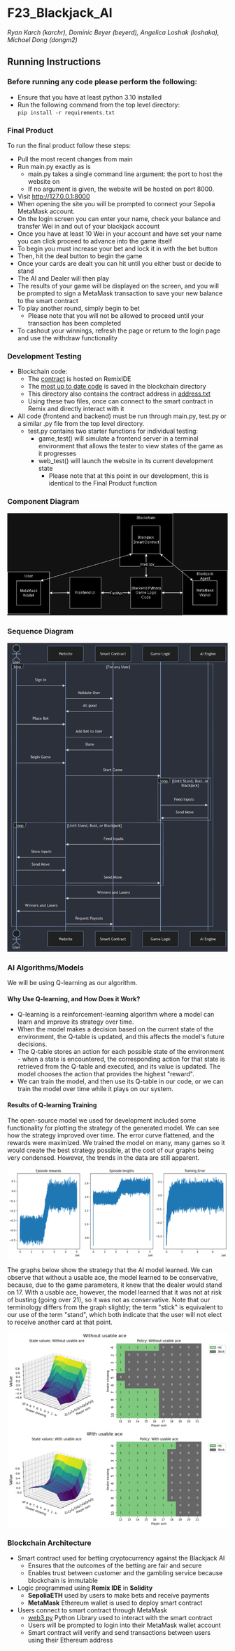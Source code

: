 # F23_Blackjack_AI
*Ryan Karch (karchr), Dominic Beyer (beyerd), Angelica Loshak (loshaka), Michael Dong (dongm2)*

## Running Instructions
### Before running any code please perform the following:
- Ensure that you have at least python 3.10 installed
- Run the following command from the top level directory:\
  `pip install -r requirements.txt`
### Final Product
To run the final product follow these steps:
- Pull the most recent changes from main
- Run main.py exactly as is
  - main.py takes a single command line argument: the port to host the website on
  - If no argument is given, the website will be hosted on port 8000.
- Visit http://127.0.0.1:8000
- When opening the site you will be prompted to connect your Sepolia MetaMask account.
- On the login screen you can enter your name, check your balance and transfer Wei in and out of your blackjack account
- Once you have at least 10 Wei in your account and have set your name you can click proceed to advance into the game itself
- To begin you must increase your bet and lock it in with the bet button
- Then, hit the deal button to begin the game
- Once your cards are dealt you can hit until you either bust or decide to stand
- The AI and Dealer will then play
- The results of your game will be displayed on the screen, and you will be prompted to sign a MetaMask transaction to save your new balance to the smart contract
- To play another round, simply begin to bet
  - Please note that you will not be allowed to proceed until your transaction has been completed
- To cashout your winnings, refresh the page or return to the login page and use the withdraw functionality
### Development Testing
- Blockchain code:
  - The [contract](https://sepolia.etherscan.io/address/0x8288b1e33c9035efbd037ebcc3f6a5a34afe49e8) is hosted on RemixIDE
  - The [most up to date code](https://github.com/AI-and-Blockchain/F23_Blackjack_AI/blob/main/blockchain/BlackjackBettingContract.sol) is saved in the blockchain directory
  - This directory also contains the contract address in [address.txt](https://github.com/AI-and-Blockchain/F23_Blackjack_AI/blob/main/blockchain/address.txt)
  - Using these two files, once can connect to the smart contract in Remix and directly interact with it
- All code (frontend and backend) must be run through main.py, test.py or a similar .py file from the top level directory.
  - test.py contains two starter functions for individual testing:
    - game_test() will simulate a frontend server in a terminal environment that allows the tester to view states of the game as it progresses
    - web_test() will launch the website in its current development state
      - Please note that at this point in our development, this is identical to the Final Product function

### Component Diagram
![image](assets/ComponentDiagram.png)

### Sequence Diagram
![image](assets/SequenceDiagram.png)

### AI Algorithms/Models

We will be using Q-learning as our algorithm.

#### Why Use Q-learning, and How Does it Work?

* Q-learning is a reinforcement-learning algorithm where a model can learn and improve its strategy over time.
* When the model makes a decision based on the current state of the environment, the Q-table is updated, and this affects the model's future decisions.
* The Q-table stores an action for each possible state of the environment - when a state is encountered, the corresponding action for that state is retrieved from the Q-table and executed, and its value is updated. The model chooses the action that provides the highest "reward".
* We can train the model, and then use its Q-table in our code, or we can train the model over time while it plays on our system.

#### Results of Q-learning Training

The open-source model we used for development included some functionality for plotting the strategy of the generated model. We can see how the strategy improved over time. The error curve flattened, and the rewards were maximized. We trained the model on many, many games so it would create the best strategy possible, at the cost of our graphs being very condensed. However, the trends in the data are still apparent.

![image](assets/training_graphs.png)

The graphs below show the strategy that the AI model learned. We can observe that without a usable ace, the model learned to be conservative, because, due to the game parameters, it knew that the dealer would stand on 17. With a usable ace, however, the model learned that it was not at risk of busting (going over 21), so it was not as conservative. Note that our terminology differs from the graph slightly; the term "stick" is equivalent to our use of the term "stand", which both indicate that the user will not elect to receive another card at that point.

![image](assets/withoutusable.png)
![image](assets/withusable.png)

### Blockchain Architecture
* Smart contract used for betting cryptocurrency against the Blackjack AI
    * Ensures that the outcomes of the betting are fair and secure
    * Enables trust between customer and the gambling service because blockchain is immutable
* Logic programmed using **Remix IDE** in **Solidity**
    * **SepoliaETH** used by users to make bets and receive payments
    * **MetaMask** Ethereum wallet is used to deploy smart contract 
* Users connect to smart contract through MetaMask
    * [web3.py](https://web3py.readthedocs.io/en/stable/) Python Library used to interact with the smart contract
    * Users will be prompted to login into their MetaMask wallet account
    * Smart contract will verify and send transactions between users using their Ethereum address
